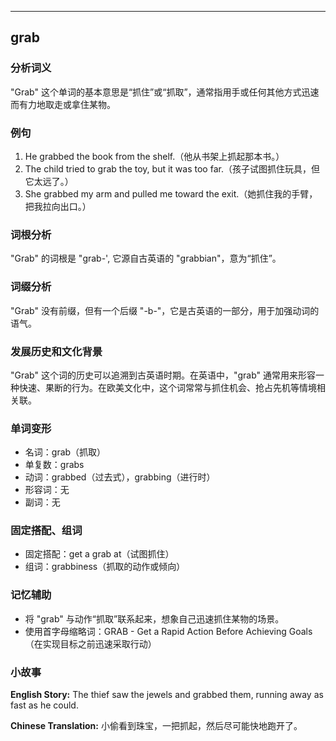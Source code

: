 
---------------
## grab
### 分析词义
"Grab" 这个单词的基本意思是“抓住”或“抓取”，通常指用手或任何其他方式迅速而有力地取走或拿住某物。

### 例句
1. He grabbed the book from the shelf.（他从书架上抓起那本书。）
2. The child tried to grab the toy, but it was too far.（孩子试图抓住玩具，但它太远了。）
3. She grabbed my arm and pulled me toward the exit.（她抓住我的手臂，把我拉向出口。）

### 词根分析
"Grab" 的词根是 "grab-', 它源自古英语的 "grabbian"，意为“抓住”。

### 词缀分析
"Grab" 没有前缀，但有一个后缀 "-b-"，它是古英语的一部分，用于加强动词的语气。

### 发展历史和文化背景
"Grab" 这个词的历史可以追溯到古英语时期。在英语中，"grab" 通常用来形容一种快速、果断的行为。在欧美文化中，这个词常常与抓住机会、抢占先机等情境相关联。

### 单词变形
- 名词：grab（抓取）
- 单复数：grabs
- 动词：grabbed（过去式），grabbing（进行时）
- 形容词：无
- 副词：无

### 固定搭配、组词
- 固定搭配：get a grab at（试图抓住）
- 组词：grabbiness（抓取的动作或倾向）

### 记忆辅助
- 将 "grab" 与动作“抓取”联系起来，想象自己迅速抓住某物的场景。
- 使用首字母缩略词：GRAB - Get a Rapid Action Before Achieving Goals（在实现目标之前迅速采取行动）

### 小故事
**English Story:**
The thief saw the jewels and grabbed them, running away as fast as he could.

**Chinese Translation:**
小偷看到珠宝，一把抓起，然后尽可能快地跑开了。

